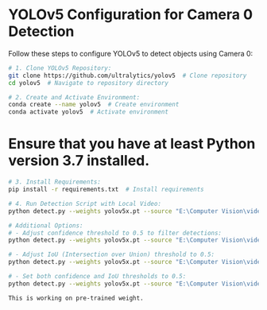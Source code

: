 # YOLOv5 Configuration for Camera 0 Detection

Follow these steps to configure YOLOv5 to detect objects using Camera 0:

```bash
# 1. Clone YOLOv5 Repository:
git clone https://github.com/ultralytics/yolov5  # Clone repository
cd yolov5  # Navigate to repository directory

# 2. Create and Activate Environment:
conda create --name yolov5  # Create environment
conda activate yolov5  # Activate environment

```
# Ensure that you have at least Python version 3.7 installed.

```bash
# 3. Install Requirements:
pip install -r requirements.txt  # Install requirements

# 4. Run Detection Script with Local Video:
python detect.py --weights yolov5x.pt --source "E:\Computer Vision\video\01.mp4" --view -img

# Additional Options:
# - Adjust confidence threshold to 0.5 to filter detections:
python detect.py --weights yolov5x.pt --source "E:\Computer Vision\video\01.mp4" --conf-thres 0.5 --view-img

# - Adjust IoU (Intersection over Union) threshold to 0.5:
python detect.py --weights yolov5x.pt --source "E:\Computer Vision\video\01.mp4" --iou-thres 0.5 --view-img

# - Set both confidence and IoU thresholds to 0.5:
python detect.py --weights yolov5x.pt --source "E:\Computer Vision\video\01.mp4" --conf-thres 0.5 --iou-thres 0.5 --view-img

This is working on pre-trained weight.
```

